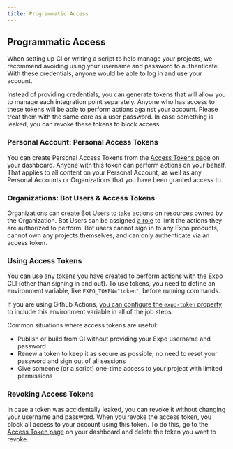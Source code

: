 ```yaml
---
title: Programmatic Access
---
```



## Programmatic Access

When setting up CI or writing a script to help manage your projects, we recommend avoiding using your username and password to authenticate. With these credentials, anyone would be able to log in and use your account.

Instead of providing credentials, you can generate tokens that will allow you to manage each integration point separately. Anyone who has access to these tokens will be able to perform actions against your account. Please treat them with the same care as a user password. In case something is leaked, you can revoke these tokens to block access.

### Personal Account: Personal Access Tokens

You can create Personal Access Tokens from the [Access Tokens page](https://expo.dev/settings/access-tokens) on your dashboard. Anyone with this token can perform actions on your behalf. That applies to all content on your Personal Account, as well as any Personal Accounts or Organizations that you have been granted access to.

### Organizations: Bot Users & Access Tokens

Organizations can create Bot Users to take actions on resources owned by the Organization.  Bot Users can be assigned [a role](/working-together) to limit the actions they are authorized to perform.  Bot users cannot sign in to any Expo products, cannot own any projects themselves, and can only authenticate via an access token.

### Using Access Tokens

You can use any tokens you have created to perform actions with the Expo CLI (other than signing in and out). To use tokens, you need to define an environment variable, like `EXPO_TOKEN="token"`, before running commands.

If you are using Github Actions, [you can configure the `expo-token` property](https://github.com/expo/expo-github-action#configuration-options) to include this environment variable in all of the job steps.

Common situations where access tokens are useful:

- Publish or build from CI without providing your Expo username and password
- Renew a token to keep it as secure as possible; no need to reset your password and sign out of all sessions
- Give someone (or a script) one-time access to your project with limited permissions

### Revoking Access Tokens

In case a token was accidentally leaked, you can revoke it without changing your username and password. When you revoke the access token, you block all access to your account using this token. To do this, go to the [Access Token page](https://expo.dev/settings/access-tokens) on your dashboard and delete the token you want to revoke.
